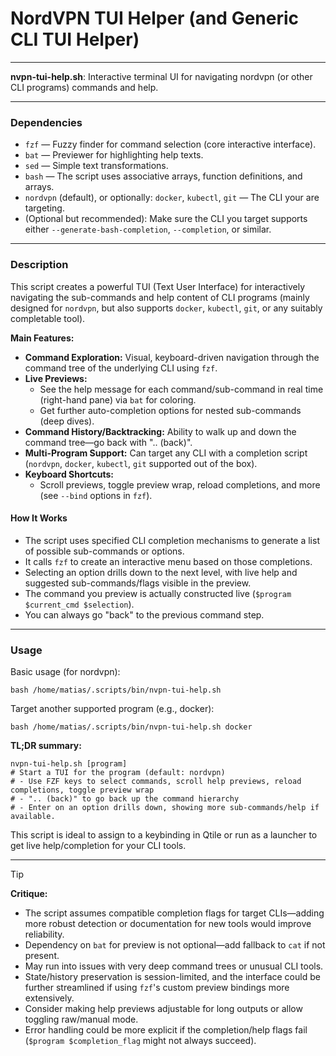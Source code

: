 # NordVPN TUI Helper (and Generic CLI TUI Helper)

---

**nvpn-tui-help.sh**: Interactive terminal UI for navigating nordvpn (or other CLI programs) commands and help.

---

### Dependencies

- `fzf` — Fuzzy finder for command selection (core interactive interface).
- `bat` — Previewer for highlighting help texts.  
- `sed` — Simple text transformations.
- `bash` — The script uses associative arrays, function definitions, and arrays.
- `nordvpn` (default), or optionally: `docker`, `kubectl`, `git` — The CLI your are targeting.
- (Optional but recommended): Make sure the CLI you target supports either `--generate-bash-completion`, `--completion`, or similar.

---

### Description

This script creates a powerful TUI (Text User Interface) for interactively navigating the sub-commands and help content of CLI programs (mainly designed for `nordvpn`, but also supports `docker`, `kubectl`, `git`, or any suitably completable tool).

**Main Features:**

- **Command Exploration:** Visual, keyboard-driven navigation through the command tree of the underlying CLI using `fzf`.
- **Live Previews:**  
  - See the help message for each command/sub-command in real time (right-hand pane) via `bat` for coloring.
  - Get further auto-completion options for nested sub-commands (deep dives).
- **Command History/Backtracking:** Ability to walk up and down the command tree—go back with ".. (back)".
- **Multi-Program Support:** Can target any CLI with a completion script (`nordvpn`, `docker`, `kubectl`, `git` supported out of the box).
- **Keyboard Shortcuts:**  
    - Scroll previews, toggle preview wrap, reload completions, and more (see `--bind` options in `fzf`).

#### How It Works

- The script uses specified CLI completion mechanisms to generate a list of possible sub-commands or options.
- It calls `fzf` to create an interactive menu based on those completions.
- Selecting an option drills down to the next level, with live help and suggested sub-commands/flags visible in the preview.
- The command you preview is actually constructed live (`$program $current_cmd $selection`).
- You can always go "back" to the previous command step.

---

### Usage

Basic usage (for nordvpn):
```
bash /home/matias/.scripts/bin/nvpn-tui-help.sh
```

Target another supported program (e.g., docker):
```
bash /home/matias/.scripts/bin/nvpn-tui-help.sh docker
```

**TL;DR summary:**
```
nvpn-tui-help.sh [program]
# Start a TUI for the program (default: nordvpn)
# - Use FZF keys to select commands, scroll help previews, reload completions, toggle preview wrap
# - ".. (back)" to go back up the command hierarchy
# - Enter on an option drills down, showing more sub-commands/help if available.
```

This script is ideal to assign to a keybinding in Qtile or run as a launcher to get live help/completion for your CLI tools.

---

> [!TIP]
>
> **Critique:**  
> - The script assumes compatible completion flags for target CLIs—adding more robust detection or documentation for new tools would improve reliability.
> - Dependency on `bat` for preview is not optional—add fallback to `cat` if not present.
> - May run into issues with very deep command trees or unusual CLI tools.
> - State/history preservation is session-limited, and the interface could be further streamlined if using `fzf`'s custom preview bindings more extensively.
> - Consider making help previews adjustable for long outputs or allow toggling raw/manual mode.
> - Error handling could be more explicit if the completion/help flags fail (`$program $completion_flag` might not always succeed).
